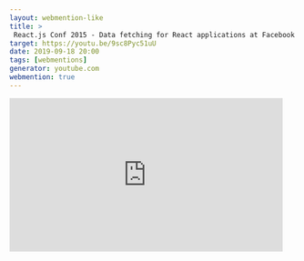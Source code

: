 ```yaml
---
layout: webmention-like
title: >
 React.js Conf 2015 - Data fetching for React applications at Facebook
target: https://youtu.be/9sc8Pyc51uU
date: 2019-09-18 20:00
tags: [webmentions]
generator: youtube.com
webmention: true
---
```


<div style="width: 480px; height: 270px; overflow: hidden; position: relative;"><iframe frameborder="0" scrolling="no" seamless="seamless" webkitallowfullscreen="webkitAllowFullScreen" mozallowfullscreen="mozallowfullscreen" allowfullscreen="allowfullscreen" id="okplayer" width="480" height="270" src="http://youtube.com/embed/9sc8Pyc51uU" style="position: absolute; top: 0px; left: 0px; width: 480px; height: 270px;"></iframe></div>
